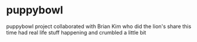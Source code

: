 # puppybowl
puppybowl project
collaborated with Brian Kim who did the lion's share this time had real life stuff happening and crumbled a little bit
